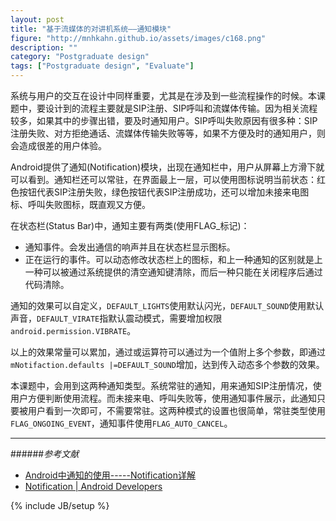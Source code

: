 ```yaml
---
layout: post
title: "基于流媒体的对讲机系统——通知模块"
figure: "http://mnhkahn.github.io/assets/images/c168.png"
description: ""
category: "Postgraduate design"
tags: ["Postgraduate design", "Evaluate"]
---
```


系统与用户的交互在设计中同样重要，尤其是在涉及到一些流程操作的时候。本课题中，要设计到的流程主要就是SIP注册、SIP呼叫和流媒体传输。因为相关流程较多，如果其中的步骤出错，要及时通知用户。SIP呼叫失败原因有很多种：SIP注册失败、对方拒绝通话、流媒体传输失败等等，如果不方便及时的通知用户，则会造成很差的用户体验。

Android提供了通知(Notification)模块，出现在通知栏中，用户从屏幕上方滑下就可以看到。通知栏还可以常驻，在界面最上一层，可以使用图标说明当前状态：红色按钮代表SIP注册失败，绿色按钮代表SIP注册成功，还可以增加未接来电图标、呼叫失败图标，既直观又方便。

在状态栏(Status Bar)中，通知主要有两类(使用FLAG_标记)：
 
+ 通知事件。会发出通信的响声并且在状态栏显示图标。
+ 正在运行的事件。可以动态修改状态栏上的图标，和上一种通知的区别就是上一种可以被通过系统提供的清空通知键清除，而后一种只能在关闭程序后通过代码清除。

通知的效果可以自定义，`DEFAULT_LIGHTS`使用默认闪光，`DEFAULT_SOUND`使用默认声音，`DEFAULT_VIRATE`指默认震动模式，需要增加权限`android.permission.VIBRATE`。

以上的效果常量可以累加，通过或运算符可以通过为一个值附上多个参数，即通过`mNotifaction.defaults |=DEFAULT_SOUND`增加，达到传入动态多个参数的效果。

本课题中，会用到这两种通知类型。系统常驻的通知，用来通知SIP注册情况，使用户方便判断使用流程。而未接来电、呼叫失败等，使用通知事件展示，此通知只要被用户看到一次即可，不需要常驻。这两种模式的设置也很简单，常驻类型使用`FLAG_ONGOING_EVENT`，通知事件使用`FLAG_AUTO_CANCEL`。

---
######*参考文献*
+ [Android中通知的使用-----Notification详解](http://blog.csdn.net/qinjuning/article/details/6915482)
+ [Notification | Android Developers](http://developer.android.com/reference/android/app/Notification.html)

{% include JB/setup %}